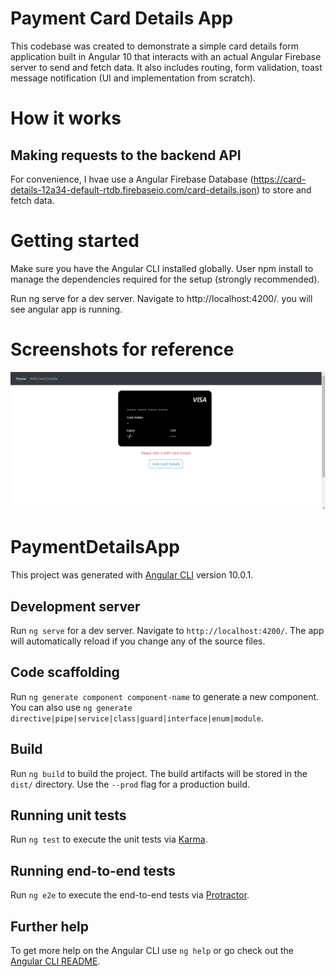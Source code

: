 # Payment Card Details App

This codebase was created to demonstrate a simple card details form application built in Angular 10 that interacts with an actual Angular Firebase server to send and fetch data.
It also includes routing, form validation, toast message notification (UI and implementation from scratch).

# How it works
## Making requests to the backend API

For convenience, I hvae use a Angular Firebase Database (https://card-details-12a34-default-rtdb.firebaseio.com/card-details.json) to store and fetch data. 

# Getting started

Make sure you have the Angular CLI installed globally. User npm install to manage the dependencies required for the setup (strongly recommended).

Run ng serve for a dev server. Navigate to http://localhost:4200/. you will see angular app is running.

# Screenshots for reference

![Alt text](./src/assets/home_without_card_details.png?raw=true "Home")

# PaymentDetailsApp

This project was generated with [Angular CLI](https://github.com/angular/angular-cli) version 10.0.1.

## Development server

Run `ng serve` for a dev server. Navigate to `http://localhost:4200/`. The app will automatically reload if you change any of the source files.

## Code scaffolding

Run `ng generate component component-name` to generate a new component. You can also use `ng generate directive|pipe|service|class|guard|interface|enum|module`.

## Build

Run `ng build` to build the project. The build artifacts will be stored in the `dist/` directory. Use the `--prod` flag for a production build.

## Running unit tests

Run `ng test` to execute the unit tests via [Karma](https://karma-runner.github.io).

## Running end-to-end tests

Run `ng e2e` to execute the end-to-end tests via [Protractor](http://www.protractortest.org/).

## Further help

To get more help on the Angular CLI use `ng help` or go check out the [Angular CLI README](https://github.com/angular/angular-cli/blob/master/README.md).
